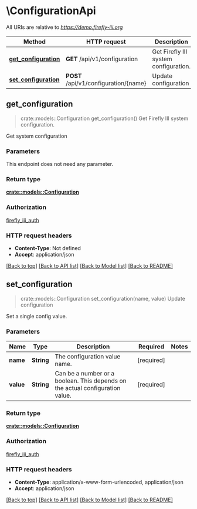# \ConfigurationApi

All URIs are relative to *https://demo.firefly-iii.org*

Method | HTTP request | Description
------------- | ------------- | -------------
[**get_configuration**](ConfigurationApi.md#get_configuration) | **GET** /api/v1/configuration | Get Firefly III system configuration.
[**set_configuration**](ConfigurationApi.md#set_configuration) | **POST** /api/v1/configuration/{name} | Update configuration



## get_configuration

> crate::models::Configuration get_configuration()
Get Firefly III system configuration.

Get system configuration

### Parameters

This endpoint does not need any parameter.

### Return type

[**crate::models::Configuration**](Configuration.md)

### Authorization

[firefly_iii_auth](../README.md#firefly_iii_auth)

### HTTP request headers

- **Content-Type**: Not defined
- **Accept**: application/json

[[Back to top]](#) [[Back to API list]](../README.md#documentation-for-api-endpoints) [[Back to Model list]](../README.md#documentation-for-models) [[Back to README]](../README.md)


## set_configuration

> crate::models::Configuration set_configuration(name, value)
Update configuration

Set a single config value.

### Parameters


Name | Type | Description  | Required | Notes
------------- | ------------- | ------------- | ------------- | -------------
**name** | **String** | The configuration value name. | [required] |
**value** | **String** | Can be a number or a boolean. This depends on the actual configuration value. | [required] |

### Return type

[**crate::models::Configuration**](Configuration.md)

### Authorization

[firefly_iii_auth](../README.md#firefly_iii_auth)

### HTTP request headers

- **Content-Type**: application/x-www-form-urlencoded, application/json
- **Accept**: application/json

[[Back to top]](#) [[Back to API list]](../README.md#documentation-for-api-endpoints) [[Back to Model list]](../README.md#documentation-for-models) [[Back to README]](../README.md)

